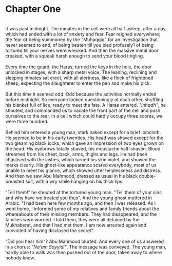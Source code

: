 Chapter One
===========

   
 It was past midnight. The inmates in the cell were all half asleep,
after a day, which had ended with a lot of anxiety and fear. Fear
reigned everywhere; the fear of being summoned by the "Muhaqqiq" for an
investigation that never seemed to end, of being beaten till you bled
profusely1 of being tortured till your nerves were wrecked. And then the
massive metal door creaked, with a squeak harsh enough to send your
blood tingling.  
    
 Every time the guard, the Haras, turned the keys in the hole, the door
unlocked in stages, with a sharp metal voice. The leaning, reclining and
sleeping inmates sat erect, with all alertness, like a flock of
frightened sheep, expecting the slaughterer to enter the pen and make
his pick.  
    
 But this time it seemed odd. Odd because the activities normally ended
before midnight. So everyone looked questioningly at each other,
shuffling his blanket full of lice, ready to meet the fate. A Haras
entered. *"Inhadh"*, he shouted, and commanded us to vacate the front
part of the cell and push ourselves to the rear. In a cell which could
hardly occupy three scores, we were three hundred.  
    
 Behind him entered a young man, stark naked except for a brief
loincloth. He seemed to be in his early twenties. His head was shaved
except for the two gleaming black locks, which gave an impression of two
eyes grown on the head. His eyebrows totally shaved, his moustache
half-shaven. Blood streamed from his chest, back, arms, thighs and legs.
He had been chastised with the lashes, which turned his skin violet, and
showed the marks clearly. His ghost-like appearance scared everybody,
most of us unable to meet his glance, which showed utter helplessness
and distress. And then we saw Abu Mahmood, dressed as usual in his black
double-breasted suit, with a wry smile hanging on his thick lips.  
    
 "Tell them!" he shouted at the tortured young man. "Tell them of your
sins, and why have we treated you thus". And the young ghost muttered in
Arabic. "I had been here few months ago, and then I was released. As I
went home, I informed some of my relatives and family friends about the
whereabouts of their missing members. They had disappeared, and the
families were worried. I told them, they were all detained by the
Mukhaberat, and that I had met them. I am now arrested again and
convicted of having disclosed the secret".  
    
 "Did you hear him"? Abu Mahmood blurted. And every one of us answered
in a chorus: *"Na'am Sayyidi"*. The message was conveyed. The young man,
hardly able to walk was then pushed out of the door, taken away to where
nobody knew.  
   


